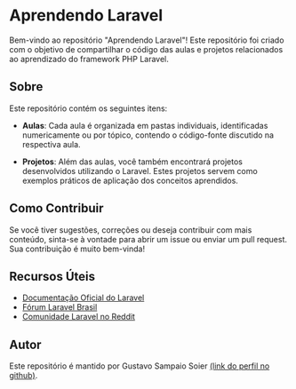 # Aprendendo Laravel

Bem-vindo ao repositório "Aprendendo Laravel"! Este repositório foi criado com o objetivo de compartilhar o código das aulas e projetos relacionados ao aprendizado do framework PHP Laravel.

## Sobre

Este repositório contém os seguintes itens:

- **Aulas**: Cada aula é organizada em pastas individuais, identificadas numericamente ou por tópico, contendo o código-fonte discutido na respectiva aula.

- **Projetos**: Além das aulas, você também encontrará projetos desenvolvidos utilizando o Laravel. Estes projetos servem como exemplos práticos de aplicação dos conceitos aprendidos.

## Como Contribuir

Se você tiver sugestões, correções ou deseja contribuir com mais conteúdo, sinta-se à vontade para abrir um issue ou enviar um pull request. Sua contribuição é muito bem-vinda!

## Recursos Úteis

- [Documentação Oficial do Laravel](https://laravel.com/docs)
- [Fórum Laravel Brasil](https://forum.laravel.com.br/)
- [Comunidade Laravel no Reddit](https://www.reddit.com/r/laravel/)

## Autor

Este repositório é mantido por Gustavo Sampaio Soier [(link do perfil no github)](https://github.com/GustaSoier).


